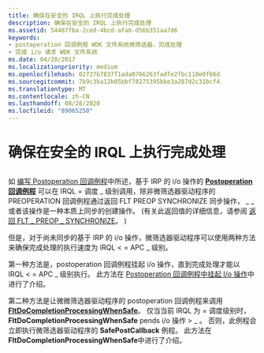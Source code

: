 ```yaml
---
title: 确保在安全的 IRQL 上执行完成处理
description: 确保在安全的 IRQL 上执行完成处理
ms.assetid: 54487fba-2ced-4bcd-afa6-d56b351aa7d6
keywords:
- postoperation 回调例程 WDK 文件系统微筛选器，完成处理
- 完成 i/o 请求 WDK 文件系统
ms.date: 04/20/2017
ms.localizationpriority: medium
ms.openlocfilehash: 02727b7837f1ada0766263fadfe2fbc110e0f66d
ms.sourcegitcommit: 7b9c3ba12b05bbf78275395bbe3a287d2c31bcf4
ms.translationtype: MT
ms.contentlocale: zh-CN
ms.lasthandoff: 08/28/2020
ms.locfileid: "89065250"
---
```

# <a name="ensuring-that-completion-processing-is-performed-at-safe-irql"></a>确保在安全的 IRQL 上执行完成处理


## <span id="ddk_ensuring_that_completion_processing_is_performed_at_safe_irql_if"></span><span id="DDK_ENSURING_THAT_COMPLETION_PROCESSING_IS_PERFORMED_AT_SAFE_IRQL_IF"></span>


如 [编写 Postoperation 回调例程](writing-postoperation-callback-routines.md)中所述，基于 IRP 的 i/o 操作的 [**Postoperation 回调例程**](/windows-hardware/drivers/ddi/fltkernel/nc-fltkernel-pflt_post_operation_callback) 可以在 IRQL = 调度 \_ 级别调用，除非微筛选器驱动程序的 PREOPERATION 回调例程通过返回 FLT PREOP SYNCHRONIZE 同步操作， \_ \_ 或者该操作是一种本质上同步的创建操作。  (有关此返回值的详细信息，请参阅 [返回 FLT \_ PREOP \_ SYNCHRONIZE](returning-flt-preop-synchronize.md)。 ) 

但是，对于尚未同步的基于 IRP 的 i/o 操作，微筛选器驱动程序可以使用两种方法来确保完成处理的执行速度为 IRQL &lt; = APC \_ 级别。

第一种方法是，postoperation 回调例程挂起 i/o 操作，直到完成处理才能以 IRQL &lt; = APC \_ 级别执行。 此方法在 [Postoperation 回调例程中挂起 I/o 操作](pending-an-i-o-operation-in-a-postoperation-callback-routine.md)中进行了介绍。

第二种方法是让微微筛选器驱动程序的 postoperation 回调例程来调用 [**FltDoCompletionProcessingWhenSafe**](/windows-hardware/drivers/ddi/fltkernel/nf-fltkernel-fltdocompletionprocessingwhensafe)。 仅当当前 IRQL 为 = 调度级别时， **FltDoCompletionProcessingWhenSafe** pends i/o 操作 &gt; \_ 。 否则，此例程会立即执行微筛选器驱动程序的 **SafePostCallback** 例程。 此方法在 **FltDoCompletionProcessingWhenSafe**中进行了介绍。

 

